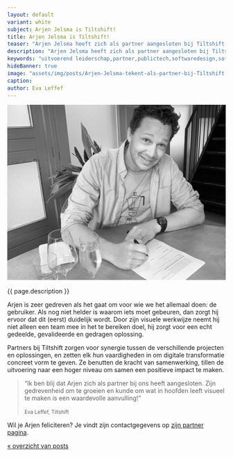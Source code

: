 ```yaml
---
layout: default
variant: white
subject: Arjen Jelsma is Tiltshift!
title: Arjen Jelsma is Tiltshift!
teaser: "Arjen Jelsma heeft zich als partner aangesloten bij Tiltshift."
description: "Arjen Jelsma heeft zich als partner aangesloten bij Tiltshift - Uitvoerend leiderschap in digitale transformatie."
keywords: "uitvoerend leiderschap,partner,publictech,softwaredesign,softwaredesignthinking,designthinking,developers,overheid"
hideBanner: true
image: "assets/img/posts/Arjen-Jelsma-tekent-als-partner-bij-Tiltshift.jpg"
caption:
author: Eva Leffef
---
```

<div class="article-image">
    <img src="/assets/img/posts/Arjen-Jelsma-tekent-als-partner-bij-Tiltshift.jpg">
</div>

{{ page.description }}

Arjen is zeer gedreven als het gaat om voor wie we het allemaal doen: de gebruiker. Als nog niet helder is waarom iets moet gebeuren, dan zorgt hij ervoor dat dit (eerst) duidelijk wordt. Door zijn visuele werkwijze neemt hij niet alleen een team mee in het te bereiken doel, hij zorgt voor een echt gedeelde, gevalideerde en gedragen oplossing.

Partners bij Tiltshift zorgen voor synergie tussen de verschillende projecten en oplossingen, en zetten elk hun vaardigheden in om digitale transformatie concreet vorm te geven. Ze benutten de kracht van samenwerking, tillen de uitvoering naar een hoger niveau om samen een positieve impact te maken.

> “Ik ben blij dat Arjen zich als partner bij ons heeft aangesloten. Zijn gedrevenheid om te groeien en kunde om wat in hoofden leeft visueel te maken is een waardevolle aanvulling!”
>
> <small>Eva Leffef, Tiltshift</small>

Wil je Arjen feliciteren? Je vindt zijn contactgegevens op [zijn partner pagina](https://www.tiltshift.nl/mensen/arjen-jelsma/).

[« overzicht van posts](/posts/)
